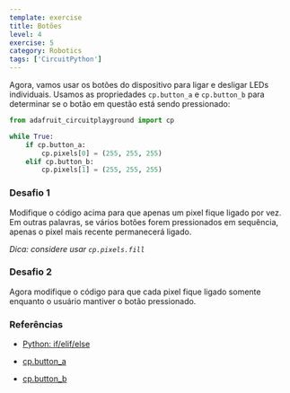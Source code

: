 ```yaml
---
template: exercise
title: Botões
level: 4
exercise: 5
category: Robotics
tags: ['CircuitPython']
---
```


Agora, vamos usar os botões do dispositivo para ligar e desligar LEDs individuais. Usamos as propriedades `cp.button_a` e `cp.button_b` para determinar se o botão em questão está sendo pressionado:

```python
from adafruit_circuitplayground import cp

while True:
    if cp.button_a:
        cp.pixels[0] = (255, 255, 255)
    elif cp.button_b:
        cp.pixels[1] = (255, 255, 255)
```

### Desafio 1

Modifique o código acima para que apenas um pixel fique ligado por vez. Em outras palavras, se vários botões forem pressionados em sequência, apenas o pixel mais recente permanecerá ligado.

_Dica: considere usar `cp.pixels.fill`_

### Desafio 2

Agora modifique o código para que cada pixel fique ligado somente enquanto o usuário mantiver o botão pressionado.

### Referências

- [Python: if/elif/else](https://www.w3schools.com/python/python_conditions.asp)

- [cp.button_a](https://docs.circuitpython.org/projects/circuitplayground/en/latest/api.html#adafruit_circuitplayground.circuit_playground_base.CircuitPlaygroundBase.button_a)

- [cp.button_b](https://docs.circuitpython.org/projects/circuitplayground/en/latest/api.html#adafruit_circuitplayground.circuit_playground_base.CircuitPlaygroundBase.button_b)

